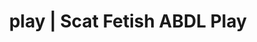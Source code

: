 ---
categories:
- POV Erotica
- Body Positivity
- Spiritual Kink
- Tattooed Beauties
- Sensual Cosplay
image: /assets/images/1747714217599.jpg
layout: post
schema:
  description: Premium adult content featuring Scat Fetish, ABDL Play. High-quality
    visuals with erotic themes.
  keywords:
  - Alt Romance
  - ABDL Play
  - Lingerie Art
  - Sensual Cosplay
  - Spiritual Kink
  - Erotic Audiobooks
  - Scat Fetish
  name: 1747714217599 | Scat Fetish ABDL Play
  type: VisualArtwork
seo:
  description: Featured content with sensual Scat Fetish, ABDL Play. HD images available.
  keywords: Scat Fetish, ABDL Play
  og_image: /assets/images/1747714217599.jpg
  schema_type: VisualArtwork
tags:
- '#play'
- Scat Fetish
- ABDL Play
title: play | Scat Fetish ABDL Play
---